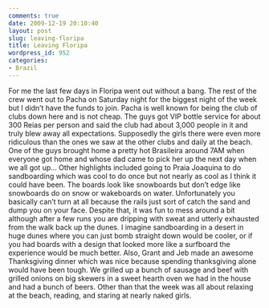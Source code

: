 ```yaml
---
comments: true
date: 2009-12-19 20:10:40
layout: post
slug: leaving-floripa
title: Leaving Floripa
wordpress_id: 952
categories:
- Brazil
---
```


For me the last few days in Floripa went out without a bang.  The rest of the crew went out to Pacha on Saturday night for the biggest night of the week but I didn’t have the funds to join.  Pacha is well known for being the club of clubs down here and is not cheap.  The guys got VIP bottle service for about 300 Reias per person and said the club had about 3,000 people in it and truly blew away all expectations.  Supposedly the girls there were even more ridiculous than the ones we saw at the other clubs and daily at the beach.  One of the guys brought home a pretty hot Brasileira around 7AM when everyone got home and whose dad came to pick her up the next day when we all got up…
Other highlights included going to Praia Joaquina to do sandboarding which was cool to do once but not nearly as cool as I think it could have been.  The boards look like snowboards but don’t edge like snowboards do on snow or wakeboards on water.  Unfortunately you basically can’t turn at all because the rails just sort of catch the sand and dump you on your face.  Despite that, it was fun to mess around a bit although after a few runs you are dripping with sweat and utterly exhausted from the walk back up the dunes.  I imagine sandboarding in a desert in huge dunes where you can just bomb straight down would be cooler, or if you had boards with a design that looked more like a surfboard the experience would be much better.  Also, Grant and Jeb made an awesome Thanksgiving dinner which was nice because spending thanksgiving alone would have been tough.  We grilled up a bunch of sausage and beef with grilled onions on big skewers in a sweet hearth oven we had in the house and had a bunch of beers.  Other than that the week was all about relaxing at the beach, reading, and staring at nearly naked girls.

